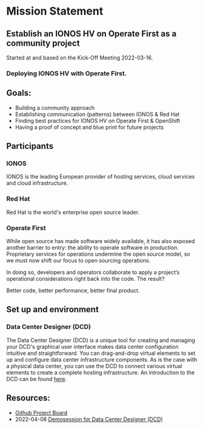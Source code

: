# Mission Statement

## Establish an IONOS HV on Operate First as a community project
Started at and based on the Kick-Off Meeting 2022-03-16.

### Deploying IONOS HV with Operate First.

## Goals:

- Building a community approach
- Establishing communication (patterns) between IONOS & Red Hat
- Finding best practices for IONOS HV on Operate First & OpenShift
- Having a proof of concept and blue print for future projects

## Participants

### IONOS
IONOS is the leading European provider of hosting services, cloud services and cloud infrastructure.

### Red Hat
Red Hat is the world's enterprise open source leader.

### Operate First
While open source has made software widely available, it has also exposed another barrier to entry: the ability to operate software in production. Proprietary services for operations undermine the open source model, so we must now shift our focus to open sourcing operations.

In doing so, developers and operators collaborate to apply a project’s operational considerations right back into the code. The result?

Better code, better performance, better final product.


## Set up and environment
### Data Center Designer (DCD)
The Data Center Designer (DCD) is a unique tool for creating and managing your DCD's graphical user interface makes data center configuration intuitive and straightforward. You can drag-and-drop virtual elements to set up and configure data center infrastructure components. 
As is the case with a physical data center, you can use the DCD to connect various virtual elements to create a complete hosting infrastructure. 
An introduction to the DCD can be found [here](https://youtu.be/SSuEnGU7hJc).

## Resources:
- [Github Project Board](https://github.com/orgs/operate-first/projects/54/)
- 2022-04-08 [Demosession for Data Center Designer (DCD)](https://youtu.be/SSuEnGU7hJc)
